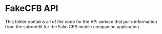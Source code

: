 # FakeCFB API

This folder contains all of the code for the API serivce that pulls information from the subreddit for the Fake CFB mobile companion application